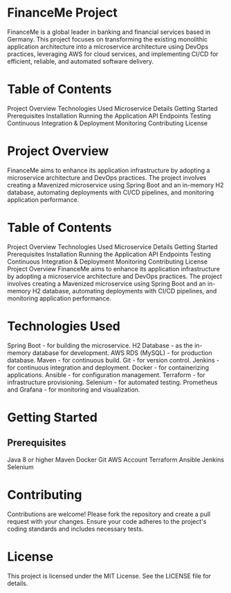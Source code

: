 # FinanceMe Project
FinanceMe is a global leader in banking and financial services based in Germany. This project focuses on transforming the existing monolithic application architecture into a microservice architecture using DevOps practices, leveraging AWS for cloud services, and implementing CI/CD for efficient, reliable, and automated software delivery.


# Table of Contents
Project Overview
Technologies Used
Microservice Details
Getting Started
Prerequisites
Installation
Running the Application
API Endpoints
Testing
Continuous Integration & Deployment
Monitoring
Contributing
License

# Project Overview
FinanceMe aims to enhance its application infrastructure by adopting a microservice architecture and DevOps practices. The project involves creating a Mavenized microservice using Spring Boot and an in-memory H2 database, automating deployments with CI/CD pipelines, and monitoring application performance.

# Table of Contents
Project Overview
Technologies Used
Microservice Details
Getting Started
Prerequisites
Installation
Running the Application
API Endpoints
Testing
Continuous Integration & Deployment
Monitoring
Contributing
License
Project Overview
FinanceMe aims to enhance its application infrastructure by adopting a microservice architecture and DevOps practices. The project involves creating a Mavenized microservice using Spring Boot and an in-memory H2 database, automating deployments with CI/CD pipelines, and monitoring application performance.

# Technologies Used
Spring Boot - for building the microservice.
H2 Database - as the in-memory database for development.
AWS RDS (MySQL) - for production database.
Maven - for continuous build.
Git - for version control.
Jenkins - for continuous integration and deployment.
Docker - for containerizing applications.
Ansible - for configuration management.
Terraform - for infrastructure provisioning.
Selenium - for automated testing.
Prometheus and Grafana - for monitoring and visualization.

# Getting Started
## Prerequisites
Java 8 or higher
Maven
Docker
Git
AWS Account
Terraform
Ansible
Jenkins
Selenium


# Contributing
Contributions are welcome! Please fork the repository and create a pull request with your changes. Ensure your code adheres to the project's coding standards and includes necessary tests.

# License
This project is licensed under the MIT License. See the LICENSE file for details.
